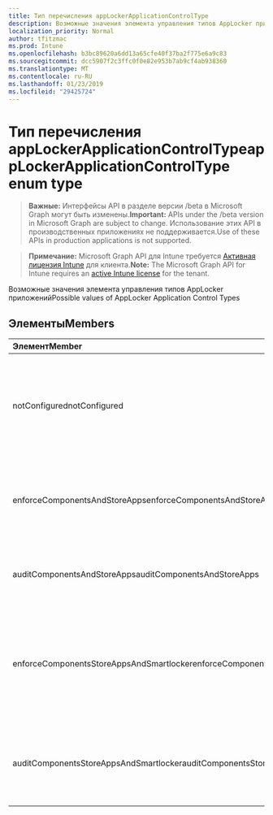 ```yaml
---
title: Тип перечисления appLockerApplicationControlType
description: Возможные значения элемента управления типов AppLocker приложений
localization_priority: Normal
author: tfitzmac
ms.prod: Intune
ms.openlocfilehash: b3bc89620a6dd13a65cfe40f37ba2f775e6a9c83
ms.sourcegitcommit: dcc5907f2c3ffc0f0e82e953b7ab9cf4ab938360
ms.translationtype: MT
ms.contentlocale: ru-RU
ms.lasthandoff: 01/23/2019
ms.locfileid: "29425724"
---
```

# <a name="applockerapplicationcontroltype-enum-type"></a><span data-ttu-id="56f0b-103">Тип перечисления appLockerApplicationControlType</span><span class="sxs-lookup"><span data-stu-id="56f0b-103">appLockerApplicationControlType enum type</span></span>

> <span data-ttu-id="56f0b-104">**Важные:** Интерфейсы API в разделе версии /beta в Microsoft Graph могут быть изменены.</span><span class="sxs-lookup"><span data-stu-id="56f0b-104">**Important:** APIs under the /beta version in Microsoft Graph are subject to change.</span></span> <span data-ttu-id="56f0b-105">Использование этих API в производственных приложениях не поддерживается.</span><span class="sxs-lookup"><span data-stu-id="56f0b-105">Use of these APIs in production applications is not supported.</span></span>

> <span data-ttu-id="56f0b-106">**Примечание:** Microsoft Graph API для Intune требуется [Активная лицензия Intune](https://go.microsoft.com/fwlink/?linkid=839381) для клиента.</span><span class="sxs-lookup"><span data-stu-id="56f0b-106">**Note:** The Microsoft Graph API for Intune requires an [active Intune license](https://go.microsoft.com/fwlink/?linkid=839381) for the tenant.</span></span>

<span data-ttu-id="56f0b-107">Возможные значения элемента управления типов AppLocker приложений</span><span class="sxs-lookup"><span data-stu-id="56f0b-107">Possible values of AppLocker Application Control Types</span></span>

## <a name="members"></a><span data-ttu-id="56f0b-108">Элементы</span><span class="sxs-lookup"><span data-stu-id="56f0b-108">Members</span></span>
|<span data-ttu-id="56f0b-109">Элемент</span><span class="sxs-lookup"><span data-stu-id="56f0b-109">Member</span></span>|<span data-ttu-id="56f0b-110">Значение</span><span class="sxs-lookup"><span data-stu-id="56f0b-110">Value</span></span>|<span data-ttu-id="56f0b-111">Описание</span><span class="sxs-lookup"><span data-stu-id="56f0b-111">Description</span></span>|
|:---|:---|:---|
|<span data-ttu-id="56f0b-112">notConfigured</span><span class="sxs-lookup"><span data-stu-id="56f0b-112">notConfigured</span></span>|<span data-ttu-id="56f0b-113">0</span><span class="sxs-lookup"><span data-stu-id="56f0b-113">0</span></span>|<span data-ttu-id="56f0b-114">Значение по умолчанию устройства, тип элемента управления приложениями, не выбран.</span><span class="sxs-lookup"><span data-stu-id="56f0b-114">Device default value, no Application Control type selected.</span></span>|
|<span data-ttu-id="56f0b-115">enforceComponentsAndStoreApps</span><span class="sxs-lookup"><span data-stu-id="56f0b-115">enforceComponentsAndStoreApps</span></span>|<span data-ttu-id="56f0b-116">1</span><span class="sxs-lookup"><span data-stu-id="56f0b-116">1</span></span>|<span data-ttu-id="56f0b-117">Принудительное применение компонента и хранилища приложений Windows.</span><span class="sxs-lookup"><span data-stu-id="56f0b-117">Enforce Windows component and store apps.</span></span>|
|<span data-ttu-id="56f0b-118">auditComponentsAndStoreApps</span><span class="sxs-lookup"><span data-stu-id="56f0b-118">auditComponentsAndStoreApps</span></span>|<span data-ttu-id="56f0b-119">2</span><span class="sxs-lookup"><span data-stu-id="56f0b-119">2</span></span>|<span data-ttu-id="56f0b-120">Аудит компонента и хранилища приложений Windows.</span><span class="sxs-lookup"><span data-stu-id="56f0b-120">Audit Windows component and store apps.</span></span>|
|<span data-ttu-id="56f0b-121">enforceComponentsStoreAppsAndSmartlocker</span><span class="sxs-lookup"><span data-stu-id="56f0b-121">enforceComponentsStoreAppsAndSmartlocker</span></span>|<span data-ttu-id="56f0b-122">3</span><span class="sxs-lookup"><span data-stu-id="56f0b-122">3</span></span>|<span data-ttu-id="56f0b-123">Принудительное применение компонентов Windows, хранилища приложений и смарт-корзины.</span><span class="sxs-lookup"><span data-stu-id="56f0b-123">Enforce Windows components, store apps and smart locker.</span></span>|
|<span data-ttu-id="56f0b-124">auditComponentsStoreAppsAndSmartlocker</span><span class="sxs-lookup"><span data-stu-id="56f0b-124">auditComponentsStoreAppsAndSmartlocker</span></span>|<span data-ttu-id="56f0b-125">4</span><span class="sxs-lookup"><span data-stu-id="56f0b-125">4</span></span>|<span data-ttu-id="56f0b-126">Аудит компонентов Windows, хранилища приложений и смарт-корзины.</span><span class="sxs-lookup"><span data-stu-id="56f0b-126">Audit Windows components, store apps and smart locker.</span></span>|




